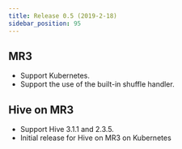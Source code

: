 ```yaml
---
title: Release 0.5 (2019-2-18)
sidebar_position: 95
---
```


## MR3
  - Support Kubernetes.
  - Support the use of the built-in shuffle handler.

## Hive on MR3
  - Support Hive 3.1.1 and 2.3.5.
  - Initial release for Hive on MR3 on Kubernetes

